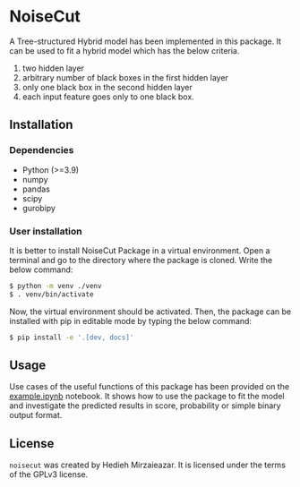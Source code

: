 # NoiseCut

A Tree-structured Hybrid model has been implemented in this package. It can be used to fit a hybrid model which has the below criteria.
1. two hidden layer
2. arbitrary number of black boxes in the first hidden layer
3. only one black box in the second hidden layer
4. each input feature goes only to one black box.

## Installation

### Dependencies

- Python (>=3.9)
- numpy
- pandas
- scipy
- gurobipy

### User installation

It is better to install NoiseCut Package in a virtual environment.
Open a terminal and go to the directory where the package is cloned. Write the below command:
```bash
$ python -m venv ./venv
$ . venv/bin/activate
```
Now, the virtual environment should be activated. Then, the package can be installed with pip in editable mode by typing the below command:

```bash
$ pip install -e '.[dev, docs]'
```

## Usage

Use cases of the useful functions of this package has been provided on the [example.ipynb](docs/example.ipynb)
notebook. It shows how to use the package to fit the model and investigate the predicted results in score,
probability or simple binary output format.

## License

`noisecut` was created by Hedieh Mirzaieazar. It is licensed under the terms of the GPLv3 license.
